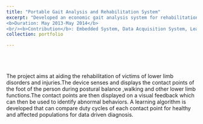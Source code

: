 ```yaml
---
title: "Portable Gait Analysis and Rehabilitation System"
excerpt: "Developed an economic gait analysis system for rehabilitation of patients in low income countries<br/>
<b>Duration: May 2013-May 2014</b>
<br/><b>Contribution</b>: Embedded System, Data Acquisition System, Learning Algorithm for Gait Analysis"
collection: portfolio

---
```

<br>
<br>
<br>
The project aims at aiding the rehabilitation of victims of lower limb disorders and injuries.The device senses and displays the contact points of the foot of the person during postural balance ,walking and other lower limb functions.The contact points are then displayed on a visual feedback which can then be used to identify abnormal behaviors. A learning algorithm is developed that can compare duty cycles of each contact point for healthy and affected populations for data driven diagnosis.
<br>
<br>

